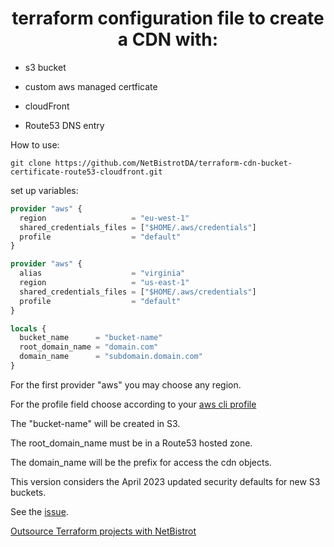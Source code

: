 <h1 align="center">
terraform configuration file to create a CDN with:
</h1>

- s3 bucket

- custom aws managed certficate

- cloudFront

- Route53 DNS entry

How to use:

```
git clone https://github.com/NetBistrotDA/terraform-cdn-bucket-certificate-route53-cloudfront.git
```

set up variables:

```tf
provider "aws" {
  region                   = "eu-west-1"
  shared_credentials_files = ["$HOME/.aws/credentials"]
  profile                  = "default"
}

provider "aws" {
  alias                    = "virginia"
  region                   = "us-east-1"
  shared_credentials_files = ["$HOME/.aws/credentials"]
  profile                  = "default"
}

locals {
  bucket_name      = "bucket-name"
  root_domain_name = "domain.com"           
  domain_name      = "subdomain.domain.com"
}
```
For the first provider "aws" you may choose any region.

For the profile field choose according to your [aws cli profile ](https://docs.aws.amazon.com/cli/latest/userguide/cli-chap-configure.html)

The "bucket-name" will be created in S3.

The root_domain_name must be in a Route53 hosted zone.

The domain_name will be the prefix for access the cdn objects.

This version considers the April 2023 updated security defaults for new S3 buckets.

See the [issue](https://github.com/hashicorp/terraform-provider-aws/issues/28353).

[Outsource Terraform projects with NetBistrot](https://netbistrot.com/en/outsourcing/)